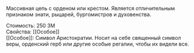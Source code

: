 Массивная цепь с орденом или крестом. Является отличительным признаком знати, рыцарей, бургомистров и духовенства.


Стоимость: 250 ЗМ<br>
Свойства: [[Особое]]<br>
[[Особое]]: Символ Аристократии. Носит на себе священный символ веры, орденский герб или другие особые регалии, чтобы их видели все.
